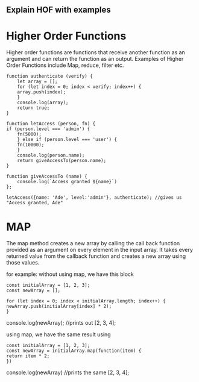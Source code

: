 ## Explain HOF with examples

# Higher Order Functions

Higher order functions are functions that receive another function as an argument and can return the function as an output.
Examples of Higher Order Functions include Map, reduce, filter etc.

    function authenticate (verify) {
        let array = [];
        for (let index = 0; index < verify; index++) {
        array.push(index);
        }
        console.log(array);
        return true;
    }

    function letAccess (person, fn) {
    if (person.level === 'admin') {
        fn(5000);
        } else if (person.level === 'user') {
        fn(10000);
        }
        console.log(person.name);
        return giveAccessTo(person.name);
    }

    function giveAccessTo (name) {
        console.log(`Access granted ${name}`)
    };

    letAccess({name: 'Ade', level:'admin'}, authenticate); //gives us "Access granted, Ade"

# MAP

The map method creates a new array by calling the call back function provided as an argument on every element in the input array.
It takes every returned value from the callback function and creates a new array using those values.

for example:
without using map, we have this block

    const initialArray = [1, 2, 3];
    const newArray = [];

    for (let index = 0; index < initialArray.length; index++) {
    newArray.push(initialArray[index] * 2);
    }

console.log(newArray); //prints out [2, 3, 4];

using map, we have the same result using

    const initialArray = [1, 2, 3];
    const newArray = initialArray.map(function(item) {
    return item * 2;
    })

console.log(newArray) //prints the same [2, 3, 4];
